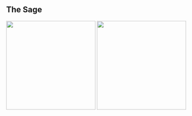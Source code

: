 

## The Sage
[<img width="240" src="https://img.youtube.com/vi/rsgOvpIfJs0/maxresdefault.jpg">](https://www.youtube.com/watch?v=rsgOvpIfJs0)
[<img width="240" src="https://img.youtube.com/vi/c6a-amKwhCY/maxresdefault.jpg">](https://www.youtube.com/watch?v=c6a-amKwhCY)


